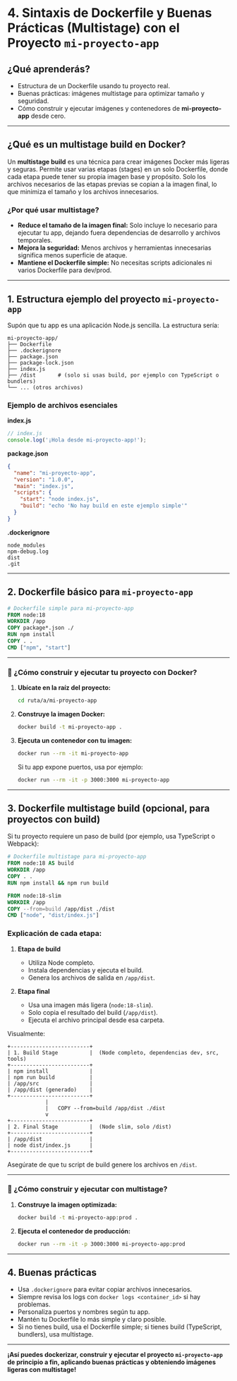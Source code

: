 # 4. Sintaxis de Dockerfile y Buenas Prácticas (Multistage) con el Proyecto `mi-proyecto-app`

## ¿Qué aprenderás?
- Estructura de un Dockerfile usando tu proyecto real.
- Buenas prácticas: imágenes multistage para optimizar tamaño y seguridad.
- Cómo construir y ejecutar imágenes y contenedores de **mi-proyecto-app** desde cero.

---

## ¿Qué es un multistage build en Docker?

Un **multistage build** es una técnica para crear imágenes Docker más ligeras y seguras. Permite usar varias etapas (stages) en un solo Dockerfile, donde cada etapa puede tener su propia imagen base y propósito. Solo los archivos necesarios de las etapas previas se copian a la imagen final, lo que minimiza el tamaño y los archivos innecesarios.

### ¿Por qué usar multistage?
- **Reduce el tamaño de la imagen final:** Solo incluye lo necesario para ejecutar tu app, dejando fuera dependencias de desarrollo y archivos temporales.
- **Mejora la seguridad:** Menos archivos y herramientas innecesarias significa menos superficie de ataque.
- **Mantiene el Dockerfile simple:** No necesitas scripts adicionales ni varios Dockerfile para dev/prod.

---

## 1. Estructura ejemplo del proyecto `mi-proyecto-app`

Supón que tu app es una aplicación Node.js sencilla. La estructura sería:

```
mi-proyecto-app/
├── Dockerfile
├── .dockerignore
├── package.json
├── package-lock.json
├── index.js
├── /dist       # (solo si usas build, por ejemplo con TypeScript o bundlers)
└── ... (otros archivos)
```

### Ejemplo de archivos esenciales

**index.js**
```js
// index.js
console.log('¡Hola desde mi-proyecto-app!');
```

**package.json**
```json
{
  "name": "mi-proyecto-app",
  "version": "1.0.0",
  "main": "index.js",
  "scripts": {
    "start": "node index.js",
    "build": "echo 'No hay build en este ejemplo simple'"
  }
}
```

**.dockerignore**
```
node_modules
npm-debug.log
dist
.git
```

---

## 2. Dockerfile básico para `mi-proyecto-app`

```Dockerfile
# Dockerfile simple para mi-proyecto-app
FROM node:18
WORKDIR /app
COPY package*.json ./
RUN npm install
COPY . .
CMD ["npm", "start"]
```

---

### 🚀 ¿Cómo construir y ejecutar tu proyecto con Docker?

1. **Ubícate en la raíz del proyecto:**
   ```bash
   cd ruta/a/mi-proyecto-app
   ```

2. **Construye la imagen Docker:**
   ```bash
   docker build -t mi-proyecto-app .
   ```

3. **Ejecuta un contenedor con tu imagen:**
   ```bash
   docker run --rm -it mi-proyecto-app
   ```

   Si tu app expone puertos, usa por ejemplo:  
   ```bash
   docker run --rm -it -p 3000:3000 mi-proyecto-app
   ```

---

## 3. Dockerfile multistage build (opcional, para proyectos con build)

Si tu proyecto requiere un paso de build (por ejemplo, usa TypeScript o Webpack):

```Dockerfile
# Dockerfile multistage para mi-proyecto-app
FROM node:18 AS build
WORKDIR /app
COPY . .
RUN npm install && npm run build

FROM node:18-slim
WORKDIR /app
COPY --from=build /app/dist ./dist
CMD ["node", "dist/index.js"]
```

### Explicación de cada etapa:

1. **Etapa de build**  
   - Utiliza Node completo.
   - Instala dependencias y ejecuta el build.
   - Genera los archivos de salida en `/app/dist`.

2. **Etapa final**  
   - Usa una imagen más ligera (`node:18-slim`).
   - Solo copia el resultado del build (`/app/dist`).
   - Ejecuta el archivo principal desde esa carpeta.

Visualmente:

```
+-------------------------+
| 1. Build Stage          |  (Node completo, dependencias dev, src, tools)
+-------------------------+
| npm install             |
| npm run build           |
| /app/src                |
| /app/dist (generado)    |
+-------------------------+
            |
            |   COPY --from=build /app/dist ./dist
            v
+-------------------------+
| 2. Final Stage          |  (Node slim, solo /dist)
+-------------------------+
| /app/dist               |
| node dist/index.js      |
+-------------------------+
```

Asegúrate de que tu script de build genere los archivos en `/dist`.

---

### 🚀 ¿Cómo construir y ejecutar con multistage?

1. **Construye la imagen optimizada:**
   ```bash
   docker build -t mi-proyecto-app:prod .
   ```

2. **Ejecuta el contenedor de producción:**
   ```bash
   docker run --rm -it -p 3000:3000 mi-proyecto-app:prod
   ```

---

## 4. Buenas prácticas

- Usa `.dockerignore` para evitar copiar archivos innecesarios.
- Siempre revisa los logs con `docker logs <container_id>` si hay problemas.
- Personaliza puertos y nombres según tu app.
- Mantén tu Dockerfile lo más simple y claro posible.
- Si no tienes build, usa el Dockerfile simple; si tienes build (TypeScript, bundlers), usa multistage.

---

**¡Así puedes dockerizar, construir y ejecutar el proyecto `mi-proyecto-app` de principio a fin, aplicando buenas prácticas y obteniendo imágenes ligeras con multistage!**
